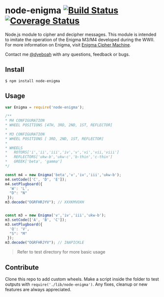 node-enigma  [![Build Status](https://travis-ci.org/dyeboah/node-enigma.svg?branch=master)](https://travis-ci.org/dyeboah/node-enigma)  [![Coverage Status](https://coveralls.io/repos/github/dyeboah/node-enigma/badge.svg?branch=master)](https://coveralls.io/github/dyeboah/node-enigma?branch=master)
===========

Node.js module to cipher and decipher messages. 
This module is intended to imitate the operation of the Enigma M3/M4 developed during the WWII.
For more information on Enigma, visit [Enigma Cipher Machine](http://www.cryptomuseum.com/crypto/enigma/index.htm).

Contact me [@dyeboah](mailto:dyeboah@oswego.edu) with any questions, feedback or bugs.

Install
-------

  ```
  $ npm install node-enigma
  ```
  
Usage
-----

  ```javascript
  var Enigma = require('node-enigma');
  
  /**
  * M4 CONFIGURATION
  * WHEEL POSITIONS [4TH, 3RD, 2ND, 1ST, REFLECTOR]
  *
  * M3 CONFIGURATION
  * WHEEL POSITIONS [ 3RD, 2ND, 1ST, REFLECTOR]
  *
  * WHEELS 
  *   ROTORS['i','ii','iii','iv','v','vi','vii,'viii']
  *   REFLECTORS['ukw-b','ukw-c','b-thin','c-thin']
  *   GREEK['beta', 'gamma']
  */
  
  const m4 = new Enigma('beta','v','iv','iii','ukw-b');
  m4.setCode(['C', 'D', 'E']);
  m4.setPlugboard({
    'W': 'L',
    "D": "N"
   });
  m3.decode("OGRFHRJYV"); // XXXKMVOXH
  
  
  const m3 = new Enigma('v','iv','iii','ukw-b');
  m3.setCode(['A', 'B', 'C']);
  m3.setPlugboard({
    'Q': 'V',
    "S": "M"
   });
  m3.decode("OGRFHRJYV"); // INAPICKLE
  
  
  ```
  
  
  >Refer to test directory for more basic usage
  
  
Contribute
----------

Clone this repo to add custom wheels. Make a script inside the folder to test outputs with `require('./lib/node-enigma')`. Any fixes, cleanup or new features are always appreciated.
